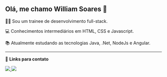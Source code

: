 ## Olá, me chamo William Soares :boy:

:man_technologist: Sou um trainee de desenvolvimento full-stack.

:computer: Conhecimentos intermediários em HTML, CSS e Javascript.

:books: Atualmente estudando as tecnologias Java, .Net, NodeJs e Angular.

------

:link: **Links para contato**
<a href="https://www.linkedin.com/in/william-soares-silva/" alt="linkedin" target="_blank">

<img src="https://img.shields.io/badge/LinkedIn-%230077B5.svg?&style=flat-square&logo=linkedin&logoColor=white">

</a>
<a href="mailto:<williamsoares058@gmail.com>" alt="gmail" target="_blank">

<img src="https://img.shields.io/badge/-Gmail-FF0000?style=flat-square&labelColor=FF0000&logo=gmail&logoColor=white&link=mailto:<SEUEMAIL>" />

</a>
